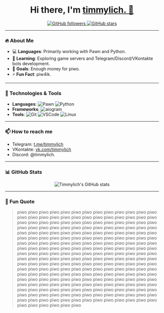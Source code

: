 
<h1 align="center">Hi there, I'm <a href="https://github.com/timmylich">timmylich. 👋</a></h1>

<p align="center">
  <a href="https://github.com/timmylich?tab=followers">
    <img src="https://img.shields.io/github/followers/timmylich?label=Followers&style=social" alt="GitHub followers" />
  </a>
  <a href="https://github.com/timmylich?tab=repositories">
    <img src="https://img.shields.io/github/stars/timmylich?label=Stars&style=social" alt="GitHub stars" />
  </a>
</p>

---

### 🔥 About Me

- 💻 **Languages**: Primarily working with Pawn and Python.
- 🌱 **Learning**: Exploring game servers and Telegram/Discord/VKontakte bots development.
- 🎯 **Goals**: Enough money for piwo.
- ⚡ **Fun Fact**: piw4ik.

---

### 🚀 Technologies & Tools

- **Languages**: ![Pawn](https://img.shields.io/badge/-Pawn-323330?style=flat&logo=pawn&logoColor=F7DF1E) ![Python](https://img.shields.io/badge/-Python-3776AB?style=flat&logo=python&logoColor=white)
- **Frameworks**: ![aiogram](https://img.shields.io/badge/-aiogram-2CA5E0?style=flat&logo=telegram&logoColor=white)
- **Tools**: ![Git](https://skillicons.dev/icons?i=git) ![VSCode](https://skillicons.dev/icons?i=vscode) ![Linux](https://skillicons.dev/icons?i=linux)

---

### 📫 How to reach me

- Telegram: [t.me/timmylich](https://t.me/timmylich)
- VKontakte: [vk.com/timmylich](https://vk.com/timmylich)
- Discord: @timmylich.

---

### 📊 GitHub Stats

<p align="center">
  <img src="https://github-readme-stats.vercel.app/api?username=timmylich&show_icons=true&theme=radical" alt="Timmylich's GitHub stats" />
</p>

---

### 🌟 Fun Quote

> piwo piwo piwo piwo piwo piwo piwo piwo piwo piwo piwo piwo piwo piwo piwo piwo piwo piwo piwo piwo piwo piwo piwo piwo piwo piwo piwo piwo piwo piwo piwo piwo piwo piwo piwo piwo piwo piwo piwo piwo piwo piwo piwo piwo piwo piwo piwo piwo piwo piwo piwo piwo piwo piwo piwo piwo piwo piwo piwo piwo piwo piwo piwo piwo piwo piwo piwo piwo piwo piwo piwo piwo piwo piwo piwo piwo piwo piwo piwo piwo piwo piwo piwo piwo piwo piwo piwo piwo piwo piwo piwo piwo piwo piwo piwo piwo piwo piwo piwo piwo piwo piwo piwo piwo piwo piwo piwo piwo piwo piwo piwo piwo piwo piwo piwo piwo piwo piwo piwo piwo piwo piwo piwo piwo piwo piwo piwo piwo piwo piwo piwo piwo piwo piwo piwo piwo piwo piwo piwo piwo piwo piwo piwo piwo piwo piwo piwo piwo piwo piwo piwo piwo piwo piwo piwo piwo piwo piwo piwo piwo piwo piwo piwo piwo piwo piwo piwo piwo piwo piwo piwo piwo piwo piwo piwo piwo piwo piwo piwo piwo piwo piwo piwo piwo piwo piwo piwo piwo piwo piwo piwo piwo piwo piwo piwo piwo piwo piwo piwo piwo piwo piwo piwo piwo piwo piwo piwo piwo piwo piwo piwo piwo piwo piwo piwo piwo piwo piwo piwo piwo piwo piwo piwo piwo piwo piwo piwo piwo piwo piwo piwo piwo piwo piwo piwo piwo piwo piwo piwo piwo

